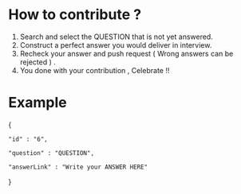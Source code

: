 
# How to contribute ?


1. Search and select the QUESTION that is not yet answered.
2. Construct a perfect answer you would deliver in interview.
3. Recheck your answer and  push request ( Wrong answers can be rejected ) .
4. You done with your contribution , Celebrate !! 

 # Example

 {
 
    "id" : "6",

    "question" : "QUESTION",
    
    "answerLink" : "Write your ANSWER HERE"
        
}



